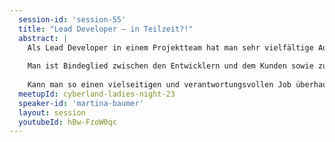 ```yaml
---
  session-id: 'session-55'
  title: "Lead Developer – in Teilzeit?!"
  abstract: |
    Als Lead Developer in einem Projektteam hat man sehr vielfältige Aufgaben. Man ist dafür verantwortlich, dass die Entwickler im Team zielgerichtet und effizient arbeiten. Man ist Ansprechpartner für die Entwickler bei Problemen, egal, ob bei technischen Anforderungen oder bei Konflikten im Team. Man ist Mentor und Motivator.
    
    Man ist Bindeglied zwischen den Entwicklern und dem Kunden sowie zu anderen Abteilungen. Zusammen mit dem Projektleiter ist man für das Projekt-Controlling zuständig, schätzt Aufwände und legt Fertigstellungstermine fest. Ach ja, und selber Programmieren darf man auch noch.
    
    Kann man so einen vielseitigen und verantwortungsvollen Job überhaupt in Teilzeit erfüllen? Was passiert, wenn Home Office und Home Schooling dazu kommen? Herzlich willkommen in meiner Welt als Java Lead Developer in einem Lagerlogistik-Projekt und alleinerziehende Mama von schulpflichtigen Zwillingen!
  meetupId: cyberland-ladies-night-23
  speaker-id: 'martina-baumer'
  layout: session
  youtubeId: hBw-FzoW0qc
---
```

